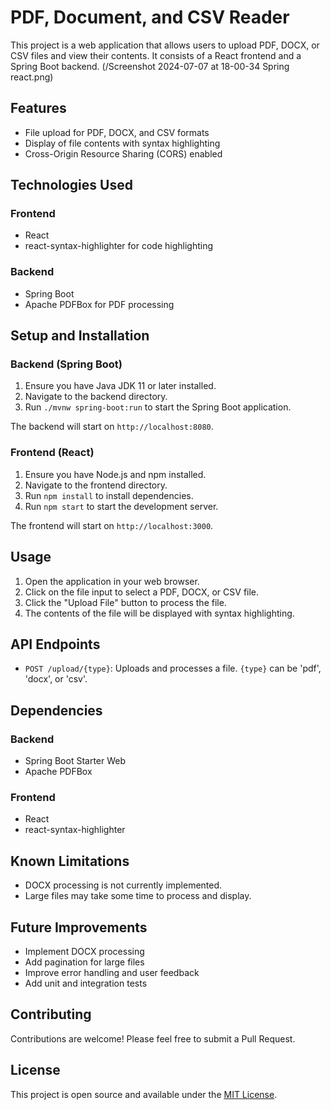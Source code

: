 # PDF, Document, and CSV Reader

This project is a web application that allows users to upload PDF, DOCX, or CSV files and view their contents. It consists of a React frontend and a Spring Boot backend.
(/Screenshot 2024-07-07 at 18-00-34 Spring react.png)
## Features

- File upload for PDF, DOCX, and CSV formats
- Display of file contents with syntax highlighting
- Cross-Origin Resource Sharing (CORS) enabled

## Technologies Used

### Frontend
- React
- react-syntax-highlighter for code highlighting

### Backend
- Spring Boot
- Apache PDFBox for PDF processing

## Setup and Installation

### Backend (Spring Boot)

1. Ensure you have Java JDK 11 or later installed.
2. Navigate to the backend directory.
3. Run `./mvnw spring-boot:run` to start the Spring Boot application.

The backend will start on `http://localhost:8080`.

### Frontend (React)

1. Ensure you have Node.js and npm installed.
2. Navigate to the frontend directory.
3. Run `npm install` to install dependencies.
4. Run `npm start` to start the development server.

The frontend will start on `http://localhost:3000`.

## Usage

1. Open the application in your web browser.
2. Click on the file input to select a PDF, DOCX, or CSV file.
3. Click the "Upload File" button to process the file.
4. The contents of the file will be displayed with syntax highlighting.

## API Endpoints

- `POST /upload/{type}`: Uploads and processes a file. `{type}` can be 'pdf', 'docx', or 'csv'.

## Dependencies

### Backend
- Spring Boot Starter Web
- Apache PDFBox

### Frontend
- React
- react-syntax-highlighter

## Known Limitations

- DOCX processing is not currently implemented.
- Large files may take some time to process and display.

## Future Improvements

- Implement DOCX processing
- Add pagination for large files
- Improve error handling and user feedback
- Add unit and integration tests

## Contributing

Contributions are welcome! Please feel free to submit a Pull Request.

## License

This project is open source and available under the [MIT License](LICENSE).
